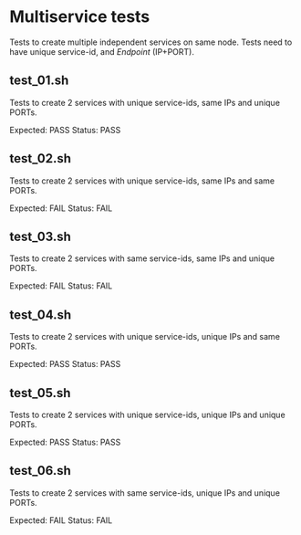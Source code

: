 # Multiservice tests

Tests to create multiple independent services on same node.
Tests need to have unique service-id, and _Endpoint_ (IP+PORT).

## test_01.sh

Tests to create 2 services with unique service-ids, same IPs and unique PORTs.

Expected: PASS
Status: PASS

## test_02.sh

Tests to create 2 services with unique service-ids, same IPs and same PORTs.

Expected: FAIL
Status: FAIL

## test_03.sh

Tests to create 2 services with same service-ids, same IPs and unique PORTs.

Expected: FAIL
Status: FAIL

## test_04.sh

Tests to create 2 services with unique service-ids, unique IPs and same PORTs.

Expected: PASS
Status: PASS

## test_05.sh

Tests to create 2 services with unique service-ids, unique IPs and unique PORTs.

Expected: PASS
Status: PASS

## test_06.sh

Tests to create 2 services with same service-ids, unique IPs and unique PORTs.

Expected: FAIL
Status: FAIL

